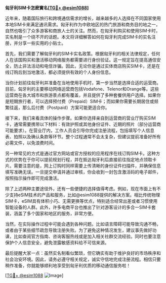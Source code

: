 **匈牙利SIM卡怎麽實名[[TG💪+ @esim1088](https://t.me/s/esim1088)]**

近年来，随着国际旅行和跨境通信需求的增长，越来越多的人选择在不同国家使用本地SIM卡来满足通讯需求。匈牙利作为中欧地区的热门旅游和商务目的地之一，自然也吸引了众多游客和商旅人士的关注。然而，在匈牙利购买和使用SIM卡时，实名制是一个绕不开的话题。本文将详细解答如何在匈牙利完成SIM卡的实名注册，并分享一些实用的小贴士。

首先，我们需要了解匈牙利的SIM卡实名政策。根据匈牙利的相关法律规定，任何人在该国购买和激活移动网络服务都需要进行身份验证。这一规定旨在提高通信安全，防止非法活动和电信诈骗。因此，无论你是通过实体商店购买SIM卡，还是在线订购后到当地激活，都必须提供有效的个人身份信息。

当你计划前往匈牙利并准备在当地使用手机时，第一步当然是选择合适的运营商。目前，匈牙利的主要移动网络运营商包括Vodafone、Telenor和Orange等。这些运营商在各大城市和旅游景点都有覆盖，并且提供了多种套餐供用户选择。如果你是短期旅行者，可以选择预付费（Prepaid）SIM卡；而如果你需要长期居住或频繁往返，那么后付费（Postpaid）方案可能更适合你。

接下来，我们来看具体的操作步骤。如果你选择亲自到运营商的营业厅购买SIM卡，通常需要携带以下材料：有效护照或其他身份证件、近期的照片（部分运营商可能要求）。在营业厅内，工作人员会引导你完成注册流程，包括填写个人信息表、拍照以及确认条款等环节。整个过程通常不会太复杂，但建议提前准备好所有必需文件，以免浪费时间。

另一种常见的方式是通过官方网站或官方授权的应用程序在线订购SIM卡。这种方式的优势在于你可以提前规划行程，并在抵达匈牙利后直接前往指定地点领取卡片。需要注意的是，网上订购时同样需要上传清晰的身份证件扫描件，并确保信息填写准确无误。一旦提交申请并通过审核，你会收到一封包含激活码的电子邮件，按照指示操作即可完成激活。

除了上述两种主要途径外，还有一些便捷的选择值得考虑。例如，现在市面上有不少支持eSIM技术的产品和服务，比如@esim1088提供的解决方案。相比传统物理SIM卡，eSIM具有体积小巧、无需更换等优点，特别适合经常出差或者习惯使用智能设备的人群。此外，许多电商平台也推出了针对游客设计的多合一SIM卡套装，涵盖了多个国家和地区的服务，非常方便。

当然，在实际操作过程中可能会遇到各种问题。比如语言障碍可能导致沟通不畅，或者由于某些细节疏忽导致注册失败。为了避免这种情况发生，建议事先做好功课，比如查阅官方指南、咨询客服热线或是加入相关社群交流经验。同时也要注意保护个人信息安全，避免泄露敏感资料给不可信来源。

最后提醒大家一点：虽然实名制看似繁琐，但它确实有助于维护良好的市场秩序和社会治安环境。因此，请务必遵守相关规定，诚实守信地完成注册流程。相信只要稍作准备，你就能够顺利地享受到匈牙利优质的移动通信服务啦！

[[TG💪+ @esim1088](https://t.me/s/esim1088) ![Image](https://i.postimg.cc/4NQfJmqS/Snipaste-2025-05-13-00-14-12.png)]
